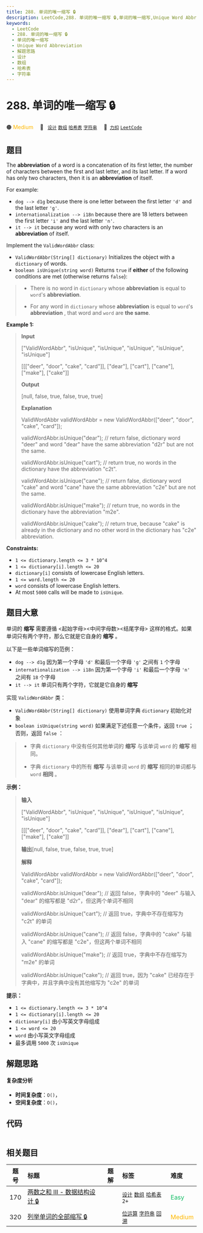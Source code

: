 ```yaml
---
title: 288. 单词的唯一缩写 🔒
description: LeetCode,288. 单词的唯一缩写 🔒,单词的唯一缩写,Unique Word Abbreviation,解题思路,设计,数组,哈希表,字符串
keywords:
  - LeetCode
  - 288. 单词的唯一缩写 🔒
  - 单词的唯一缩写
  - Unique Word Abbreviation
  - 解题思路
  - 设计
  - 数组
  - 哈希表
  - 字符串
---
```


# 288. 单词的唯一缩写 🔒

🟠 <font color=#ffb800>Medium</font>&emsp; 🔖&ensp; [`设计`](/tag/design.md) [`数组`](/tag/array.md) [`哈希表`](/tag/hash-table.md) [`字符串`](/tag/string.md)&emsp; 🔗&ensp;[`力扣`](https://leetcode.cn/problems/unique-word-abbreviation) [`LeetCode`](https://leetcode.com/problems/unique-word-abbreviation)

## 题目

The **abbreviation** of a word is a concatenation of its first letter, the
number of characters between the first and last letter, and its last letter.
If a word has only two characters, then it is an **abbreviation** of itself.

For example:

  * `dog --> d1g` because there is one letter between the first letter `'d'` and the last letter `'g'`.
  * `internationalization --> i18n` because there are 18 letters between the first letter `'i'` and the last letter `'n'`.
  * `it --> it` because any word with only two characters is an **abbreviation** of itself.

Implement the `ValidWordAbbr` class:

  * `ValidWordAbbr(String[] dictionary)` Initializes the object with a `dictionary` of words.
  * `boolean isUnique(string word)` Returns `true` if **either** of the following conditions are met (otherwise returns `false`): 
> 
> * There is no word in `dictionary` whose **abbreviation** is equal to `word`'s **abbreviation**.
> 
> * For any word in `dictionary` whose **abbreviation** is equal to `word`'s **abbreviation** , that word and `word` are **the same**.



**Example 1:**

> 
> 
> 
> 
> 
> **Input**
> 
> ["ValidWordAbbr", "isUnique", "isUnique", "isUnique", "isUnique", "isUnique"]
> 
> [[["deer", "door", "cake", "card"]], ["dear"], ["cart"], ["cane"], ["make"], ["cake"]]
> 
> **Output**
> 
> [null, false, true, false, true, true]
> 
> 
> 
> **Explanation**
> 
> ValidWordAbbr validWordAbbr = new ValidWordAbbr(["deer", "door", "cake", "card"]);
> 
> validWordAbbr.isUnique("dear"); // return false, dictionary word "deer" and word "dear" have the same abbreviation "d2r" but are not the same.
> 
> validWordAbbr.isUnique("cart"); // return true, no words in the dictionary have the abbreviation "c2t".
> 
> validWordAbbr.isUnique("cane"); // return false, dictionary word "cake" and word "cane" have the same abbreviation  "c2e" but are not the same.
> 
> validWordAbbr.isUnique("make"); // return true, no words in the dictionary have the abbreviation "m2e".
> 
> validWordAbbr.isUnique("cake"); // return true, because "cake" is already in the dictionary and no other word in the dictionary has "c2e" abbreviation.

**Constraints:**

  * `1 <= dictionary.length <= 3 * 10^4`
  * `1 <= dictionary[i].length <= 20`
  * `dictionary[i]` consists of lowercase English letters.
  * `1 <= word.length <= 20`
  * `word` consists of lowercase English letters.
  * At most `5000` calls will be made to `isUnique`.


## 题目大意

单词的 **缩写** 需要遵循 <起始字母><中间字母数><结尾字母> 这样的格式。如果单词只有两个字符，那么它就是它自身的 **缩写** 。

以下是一些单词缩写的范例：

  * `dog --> d1g` 因为第一个字母 `'d'` 和最后一个字母 `'g'` 之间有 `1` 个字母
  * `internationalization --> i18n` 因为第一个字母 `'i'` 和最后一个字母 `'n'` 之间有 `18` 个字母
  * `it --> it` 单词只有两个字符，它就是它自身的 **缩写**

实现 `ValidWordAbbr` 类：

  * `ValidWordAbbr(String[] dictionary)` 使用单词字典 `dictionary` 初始化对象
  * `boolean isUnique(string word)` 如果满足下述任意一个条件，返回 `true` ；否则，返回 `false` ： 
> 
> * 字典 `dictionary` 中没有任何其他单词的 **缩写** 与该单词 `word` 的 **缩写** 相同。
> 
> * 字典 `dictionary` 中的所有 **缩写** 与该单词 `word` 的 **缩写** 相同的单词都与 `word` **相同** 。

**示例：**

> 
> 
> 
> 
> 
> **输入**
> 
> ["ValidWordAbbr", "isUnique", "isUnique", "isUnique", "isUnique", "isUnique"]
> 
> [[["deer", "door", "cake", "card"]], ["dear"], ["cart"], ["cane"], ["make"], ["cake"]]
> 
> **输出**[null, false, true, false, true, true]
> 
> 
> 
> **解释**
> 
> ValidWordAbbr validWordAbbr = new ValidWordAbbr(["deer", "door", "cake", "card"]);
> 
> validWordAbbr.isUnique("dear"); // 返回 false，字典中的 "deer" 与输入 "dear" 的缩写都是 "d2r"，但这两个单词不相同
> 
> validWordAbbr.isUnique("cart"); // 返回 true，字典中不存在缩写为 "c2t" 的单词
> 
> validWordAbbr.isUnique("cane"); // 返回 false，字典中的 "cake" 与输入 "cane" 的缩写都是 "c2e"，但这两个单词不相同
> 
> validWordAbbr.isUnique("make"); // 返回 true，字典中不存在缩写为 "m2e" 的单词
> 
> validWordAbbr.isUnique("cake"); // 返回 true，因为 "cake" 已经存在于字典中，并且字典中没有其他缩写为 "c2e" 的单词
> 
> 

**提示：**

  * `1 <= dictionary.length <= 3 * 10^4`
  * `1 <= dictionary[i].length <= 20`
  * `dictionary[i]` 由小写英文字母组成
  * `1 <= word <= 20`
  * `word` 由小写英文字母组成
  * 最多调用 `5000` 次 `isUnique`


## 解题思路

#### 复杂度分析

- **时间复杂度**：`O()`，
- **空间复杂度**：`O()`，

## 代码

```javascript

```

## 相关题目

<!-- prettier-ignore -->
| 题号 | 标题 | 题解 | 标签 | 难度 |
| :------: | :------ | :------: | :------ | :------ |
| 170 | [两数之和 III - 数据结构设计 🔒](https://leetcode.com/problems/two-sum-iii-data-structure-design) |  |  [`设计`](/tag/design.md) [`数组`](/tag/array.md) [`哈希表`](/tag/hash-table.md) `2+` | <font color=#15bd66>Easy</font> |
| 320 | [列举单词的全部缩写 🔒](https://leetcode.com/problems/generalized-abbreviation) |  |  [`位运算`](/tag/bit-manipulation.md) [`字符串`](/tag/string.md) [`回溯`](/tag/backtracking.md) | <font color=#ffb800>Medium</font> |
